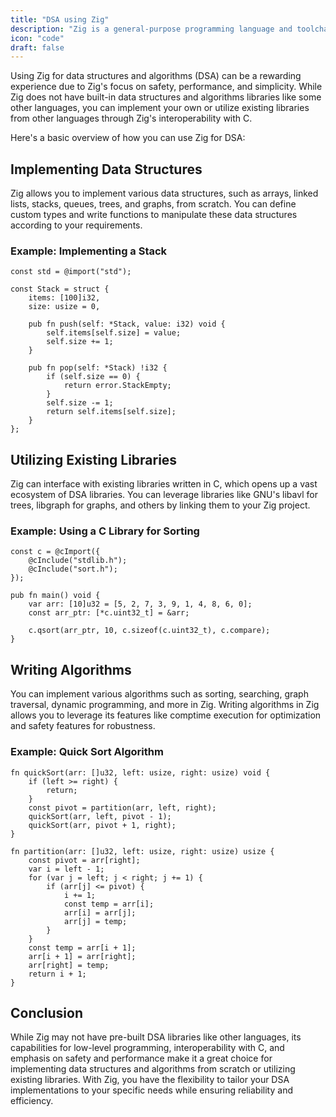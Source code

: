 ```yaml
---
title: "DSA using Zig"
description: "Zig is a general-purpose programming language and toolchain for maintaining robust, optimal, and reusable software."
icon: "code"
draft: false
---
```



Using Zig for data structures and algorithms (DSA) can be a rewarding experience due to Zig's focus on safety, performance, and simplicity. While Zig does not have built-in data structures and algorithms libraries like some other languages, you can implement your own or utilize existing libraries from other languages through Zig's interoperability with C.

Here's a basic overview of how you can use Zig for DSA:

## Implementing Data Structures

Zig allows you to implement various data structures, such as arrays, linked lists, stacks, queues, trees, and graphs, from scratch. You can define custom types and write functions to manipulate these data structures according to your requirements.

### Example: Implementing a Stack

```zig
const std = @import("std");

const Stack = struct {
    items: [100]i32,
    size: usize = 0,

    pub fn push(self: *Stack, value: i32) void {
        self.items[self.size] = value;
        self.size += 1;
    }

    pub fn pop(self: *Stack) !i32 {
        if (self.size == 0) {
            return error.StackEmpty;
        }
        self.size -= 1;
        return self.items[self.size];
    }
};
```

## Utilizing Existing Libraries

Zig can interface with existing libraries written in C, which opens up a vast ecosystem of DSA libraries. You can leverage libraries like GNU's libavl for trees, libgraph for graphs, and others by linking them to your Zig project.

### Example: Using a C Library for Sorting

```zig
const c = @cImport({
    @cInclude("stdlib.h");
    @cInclude("sort.h");
});

pub fn main() void {
    var arr: [10]u32 = [5, 2, 7, 3, 9, 1, 4, 8, 6, 0];
    const arr_ptr: [*c.uint32_t] = &arr;

    c.qsort(arr_ptr, 10, c.sizeof(c.uint32_t), c.compare);
}
```

## Writing Algorithms

You can implement various algorithms such as sorting, searching, graph traversal, dynamic programming, and more in Zig. Writing algorithms in Zig allows you to leverage its features like comptime execution for optimization and safety features for robustness.

### Example: Quick Sort Algorithm

```zig
fn quickSort(arr: []u32, left: usize, right: usize) void {
    if (left >= right) {
        return;
    }
    const pivot = partition(arr, left, right);
    quickSort(arr, left, pivot - 1);
    quickSort(arr, pivot + 1, right);
}

fn partition(arr: []u32, left: usize, right: usize) usize {
    const pivot = arr[right];
    var i = left - 1;
    for (var j = left; j < right; j += 1) {
        if (arr[j] <= pivot) {
            i += 1;
            const temp = arr[i];
            arr[i] = arr[j];
            arr[j] = temp;
        }
    }
    const temp = arr[i + 1];
    arr[i + 1] = arr[right];
    arr[right] = temp;
    return i + 1;
}
```

## Conclusion

While Zig may not have pre-built DSA libraries like other languages, its capabilities for low-level programming, interoperability with C, and emphasis on safety and performance make it a great choice for implementing data structures and algorithms from scratch or utilizing existing libraries. With Zig, you have the flexibility to tailor your DSA implementations to your specific needs while ensuring reliability and efficiency.
